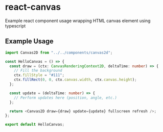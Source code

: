 # react-canvas

Example react component usage wrapping HTML canvas element using typescript

## Example Usage

```ts
import Canvas2D from "../../components/canvas2d";

const HelloCanvas = () => {
  const draw = (ctx: CanvasRenderingContext2D, deltaTime: number) => {
    // Fill the background
    ctx.fillStyle = "#111";
    ctx.fillRect(0, 0, ctx.canvas.width, ctx.canvas.height);
  };

  const update = (deltaTime: number) => {
    // Perform updates here (position, angle, etc.)
  };

  return <Canvas2D draw={draw} update={update} fullscreen refresh />;
};

export default HelloCanvas;

```
